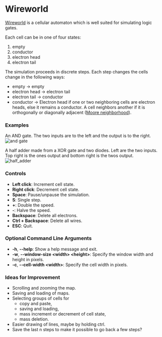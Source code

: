 # Wireworld
[Wireworld](https://en.wikipedia.org/wiki/Wireworld) is a cellular automaton which is well suited for simulating logic gates.

Each cell can be in one of four states:
1. empty
2. conductor   
3. electron head
4. electron tail

The simulation proceeds in discrete steps. Each step changes the cells change in the following ways:
- empty &rarr; empty
- electron head &rarr; electron tail
- electron tail &rarr; conductor
- conductor &rarr; Electron head if one or two neighboring cells are electron heads, else it remains a conductor. A cell neighbors another if it is orthogonally or diagonally adjacent ([Moore neighborhood](https://en.wikipedia.org/wiki/Moore_neighborhood)).

### Examples
An AND gate. The two inputs are to the left and the output is to the right.
![and gate](screenshot_and_gate.png)

A half adder made from a XOR gate and two diodes. Left are the two inputs. Top right is the ones output and bottom right is the twos output. 
![half_adder](screenshot_half_adder.png)

### Controls
- **Left click**: Increment cell state.
- **Right click**: Decrement cell state.
- **Space**: Pause/unpause the simulation.
- **S**: Single step.
- **+**: Double the speed.
- **-**: Halve the speed.
- **Backspace**: Delete all electrons.
- **Ctrl + Backspace**: Delete all wires.
- **ESC**: Quit.


### Optional Command Line Arguments
- **-h**, **--help**: Show a help message and exit.
- **-w**, **--window-size \<width> \<height>**: Specify the window width and height in pixels.
- **-c**, **--cell-width \<width>**: Specify the cell width in pixels.


### Ideas for Improvement
- Scrolling and zooming the map.
- Saving and loading of maps.
- Selecting groups of cells for
    - copy and paste,
    - saving and loading,
    - mass increment or decrement of cell state,
    - mass deletion.
- Easier drawing of lines, maybe by holding ctrl.
- Save the last n steps to make it possible to go back a few steps?

